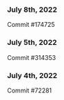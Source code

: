 ### July 8th, 2022

Commit #174725

### July 5th, 2022

Commit #314353


### July 4th, 2022

Commit #72281
